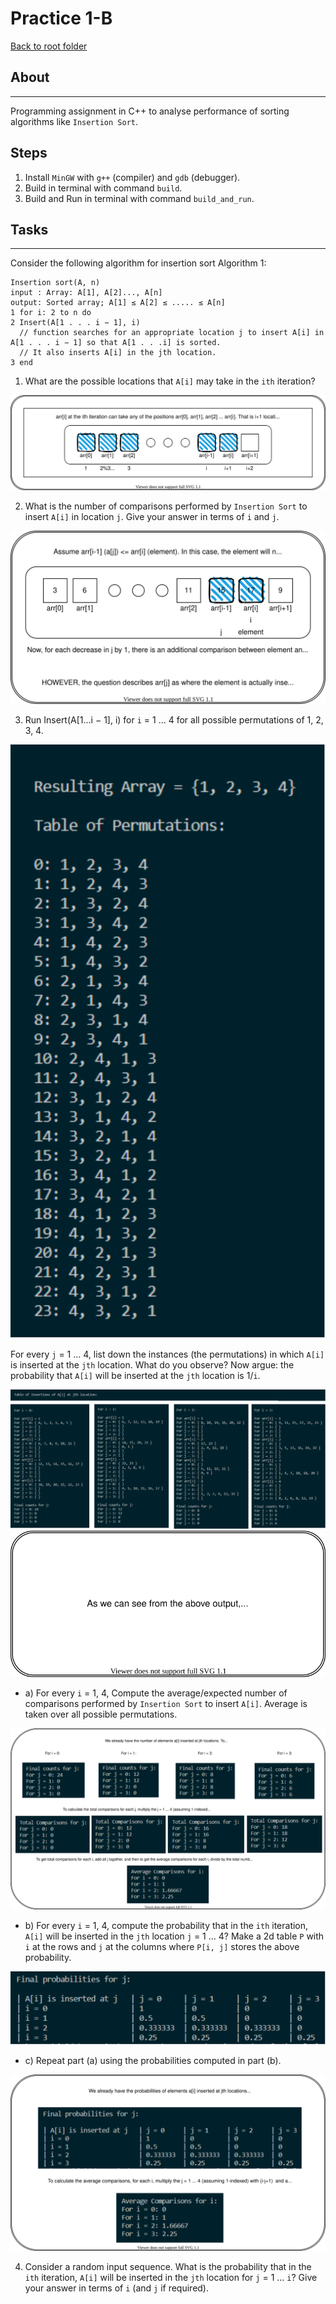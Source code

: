 # Practice 1-B

[Back to root folder](/../../)
## About
---
Programming assignment in C++ to analyse performance of sorting algorithms like `Insertion Sort`.

## Steps

1. Install `MinGW` with `g++` (compiler) and `gdb` (debugger).
2. Build in terminal with command `build`.
3. Build and Run in terminal with command `build_and_run`.

## Tasks
---

Consider the following algorithm for insertion sort
Algorithm 1: 
```
Insertion sort(A, n)
input : Array: A[1], A[2]..., A[n]
output: Sorted array; A[1] ≤ A[2] ≤ ..... ≤ A[n]
1 for i: 2 to n do
2 Insert(A[1 . . . i − 1], i) 
  // function searches for an appropriate location j to insert A[i] in A[1 . . . i − 1] so that A[1 . . .i] is sorted.
  // It also inserts A[i] in the jth location.
3 end
```
1. What are the possible locations that `A[i]` may take in the `ith` iteration?

![](answer1.drawio.svg)

2. What is the number of comparisons performed by `Insertion Sort` to insert `A[i]` in location `j`. Give your answer in terms of `i` and `j`.

![](answer2.drawio.svg)

3. Run Insert(A[1...i − 1], i) for `i` = 1 ... 4 for all possible permutations of 1, 2, 3, 4. 

![](permutations.drawio.svg)

For every `j` = 1 ... 4, list down the instances (the permutations) in which `A[i]` is inserted at the `jth` location. What do you observe? Now argue: the probability that `A[i]` will be inserted at the `jth` location is 1/`i`.

![](probabilities.drawio.svg)
![](answer3.drawio.svg)
  - a) For every `i` = 1, 4, Compute the average/expected number of comparisons performed by `Insertion Sort` to insert `A[i]`. Average is taken over all possible permutations.

![](answer3.1.drawio.svg)

  - b) For every `i` = 1, 4, compute the probability that in the `ith` iteration, `A[i]` will be inserted in the `jth` location `j` = 1 ... 4?
  Make a 2d table `P` with `i` at the rows and `j` at the columns where `P[i, j]` stores the above probability.

![](answer3.2.drawio.svg)

  - c) Repeat part (a) using the probabilities computed in part (b).

![](answer3.3.drawio.svg)

4. Consider a random input sequence. What is the probability that in the `ith` iteration, `A[i]` will be inserted in the `jth` location for `j` = 1 ... `i`? Give your answer in terms of `i` (and `j` if required).